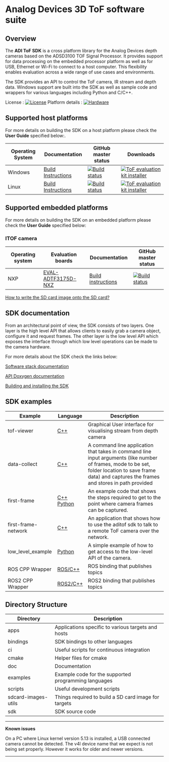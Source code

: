 # Analog Devices 3D ToF software suite 

## Overview
The **ADI ToF SDK** is a cross platform library for the Analog Devices depth cameras based on the ADSD3100 TOF Signal Processor. It provides support for data processing on the embedded processor platform as well as for USB, Ethernet or Wi-Fi to connect to a host computer. This flexibility enables evaluation across a wide range of use cases and environments.

The SDK provides an API to control the ToF camera, IR stream and depth data. Windows support are built into the SDK as well as sample code and wrappers for various languages including Python and C/C++.

License : [![License](https://img.shields.io/badge/license-MIT-blue.svg)](https://github.com/analogdevicesinc/ToF/blob/master/LICENSE)
Platform details : [![Hardware](https://img.shields.io/badge/hardware-wiki-green.svg)]()

## Supported host platforms

For more details on building the SDK on a host platform please check the **User Guide** specified below:.

| Operating System | Documentation | GitHub master status | Downloads |
| --------- | ----------- | ----------- | ----------- |
| Windows | [Build Instructions](scripts/windows) | [![Build status](https://dev.azure.com/AnalogDevices/3DToF-rework/_apis/build/status/analogdevicesinc.ToF?branchName=master)](https://dev.azure.com/AnalogDevices/3DToF-rework/_build?view=runs&branchFilter=3310) | [![ToF evaluation kit installer](https://img.shields.io/badge/release-ToF_evaluation_kit_installer-blue.svg)](https://github.com/analogdevicesinc/ToF/releases/latest) |
| Linux | [Build Instructions](doc/itof/linux_build_instructions.md) | [![Build status](https://dev.azure.com/AnalogDevices/3DToF-rework/_apis/build/status/analogdevicesinc.ToF?branchName=master)](https://dev.azure.com/AnalogDevices/3DToF-rework/_build?view=runs&branchFilter=3310) | [![ToF evaluation kit installer](https://img.shields.io/badge/release-ToF_evaluation_kit_installer-blue.svg)](https://github.com/analogdevicesinc/ToF/releases/latest) |

## Supported embedded platforms

For more details on building the SDK on an embedded platform please check the **User Guide** specified below:
### ITOF camera
| Operating system | Evaluation boards | Documentation | GitHub master status |
| --------- | ----------- | ----------- | ----------- |
| NXP | [EVAL-ADTF3175D-NXZ](https://wiki.analog.com/resources/eval/user-guides/eval-adtf3175d-nxz) | [Build instructions](doc/itof/nxp_build_instructions.md) | [![Build status](https://dev.azure.com/AnalogDevices/3DToF-rework/_apis/build/status/analogdevicesinc.ToF?branchName=master)](https://dev.azure.com/AnalogDevices/3DToF-rework/_build?view=runs&branchFilter=3310) |

[How to write the SD card image onto the SD card?](doc/sdcard_burn.md)

## SDK documentation

From an architectural point of view, the SDK consists of two layers. One layer is the high level API that allows clients to easily grab a camera object, configure it and request frames. The other layer is the low level API which exposes the interface through which low level operations can be made to the camera hardware.

For more details about the SDK check the links below:

[Software stack documentation](https://github.com/analogdevicesinc/ToF/blob/master/sdk/readme.md)

[API Doxygen documentation](https://analogdevicesinc.github.io/ToF/)

[Building and installing the SDK](https://github.com/analogdevicesinc/ToF/tree/master/cmake/)

## SDK examples
| Example | Language | Description |
| --------- | ------------- | ----------- |
| tof-viewer | <a href="https://github.com/analogdevicesinc/ToF/tree/master/examples/tof-viewer"> C++ </a> | Graphical User interface for visualising stream from depth camera |
| data-collect | <a href="https://github.com/analogdevicesinc/ToF/tree/master/examples/data_collect"> C++ </a> | A command line application that takes in command line input arguments (like number of frames, mode to be set, folder location to save frame data) and captures the frames and stores in path provided |
| first-frame | <a href="https://github.com/analogdevicesinc/ToF/tree/master/examples/first-frame"> C++ </a> <br> <a href="https://github.com/analogdevicesinc/ToF/tree/master/bindings/python/examples/first_frame"> Python </a> | An example code that shows the steps required to get to the point where camera frames can be captured. |
| first-frame-network | <a href="https://github.com/analogdevicesinc/ToF/tree/master/examples/first-frame-network"> C++ </a> | An application that shows how to use the aditof sdk to talk to a remote ToF camera over the network. |
| low_level_example | <a href="https://github.com/analogdevicesinc/ToF/tree/master/bindings/python/examples/low_level_example"> Python</a> | A simple example of how to get access to the low-level API of the camera. |
| ROS CPP Wrapper | <a href="https://github.com/analogdevicesinc/ToF/tree/master/bindings/ros/"> ROS/C++</a> | ROS binding that publishes topics |
| ROS2 CPP Wrapper | <a href="https://github.com/analogdevicesinc/ToF/tree/master/bindings/ros2/"> ROS2/C++</a> | ROS2 binding that publishes topics |

## Directory Structure
| Directory | Description |
| --------- | ----------- |
| apps | Applications specific to various targets and hosts |
| bindings | SDK bindings to other languages |
| ci | Useful scripts for continuous integration |
| cmake | Helper files for cmake |
| doc | Documentation |
| examples | Example code for the supported programming languages |
| scripts | Useful development scripts |
| sdcard-images-utils | Things required to build a SD card image for targets |
| sdk | SDK source code |

---
**Known issues**

On a PC where Linux kernel version 5.13 is installed, a USB connected camera cannot be detected. The v4l device name that we expect is not being set properly. However it works for older and newer versions. 

---
